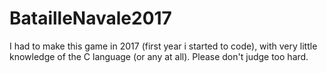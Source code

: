 # BatailleNavale2017

I had to make this game in 2017 (first year i started to code), with very little knowledge of the C language (or any at all). Please don't judge too hard.
